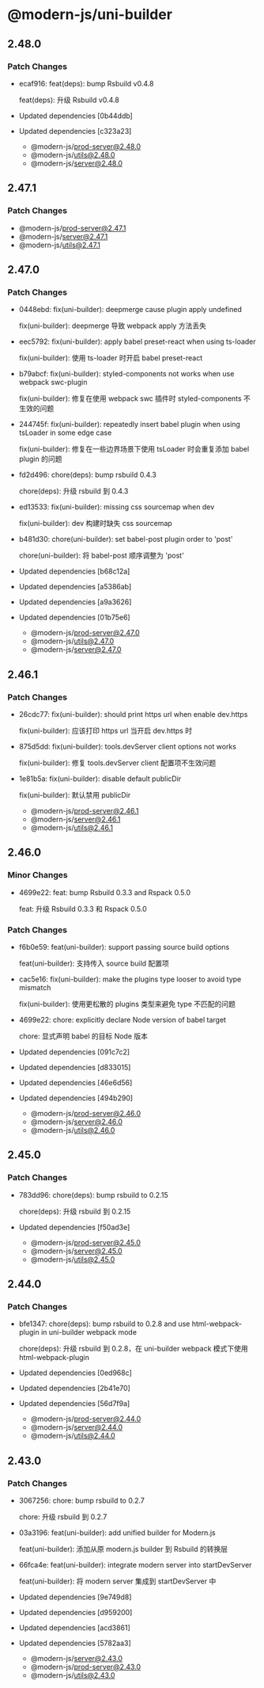 # @modern-js/uni-builder

## 2.48.0

### Patch Changes

- ecaf916: feat(deps): bump Rsbuild v0.4.8

  feat(deps): 升级 Rsbuild v0.4.8

- Updated dependencies [0b44ddb]
- Updated dependencies [c323a23]
  - @modern-js/prod-server@2.48.0
  - @modern-js/utils@2.48.0
  - @modern-js/server@2.48.0

## 2.47.1

### Patch Changes

- @modern-js/prod-server@2.47.1
- @modern-js/server@2.47.1
- @modern-js/utils@2.47.1

## 2.47.0

### Patch Changes

- 0448ebd: fix(uni-builder): deepmerge cause plugin apply undefined

  fix(uni-builder): deepmerge 导致 webpack apply 方法丢失

- eec5792: fix(uni-builder): apply babel preset-react when using ts-loader

  fix(uni-builder): 使用 ts-loader 时开启 babel preset-react

- b79abcf: fix(uni-builder): styled-components not works when use webpack swc-plugin

  fix(uni-builder): 修复在使用 webpack swc 插件时 styled-components 不生效的问题

- 244745f: fix(uni-builder): repeatedly insert babel plugin when using tsLoader in some edge case

  fix(uni-builder): 修复在一些边界场景下使用 tsLoader 时会重复添加 babel plugin 的问题

- fd2d496: chore(deps): bump rsbuild 0.4.3

  chore(deps): 升级 rsbuild 到 0.4.3

- ed13533: fix(uni-builder): missing css sourcemap when dev

  fix(uni-builder): dev 构建时缺失 css sourcemap

- b481d30: chore(uni-builder): set babel-post plugin order to 'post'

  chore(uni-builder): 将 babel-post 顺序调整为 'post'

- Updated dependencies [b68c12a]
- Updated dependencies [a5386ab]
- Updated dependencies [a9a3626]
- Updated dependencies [01b75e6]
  - @modern-js/prod-server@2.47.0
  - @modern-js/utils@2.47.0
  - @modern-js/server@2.47.0

## 2.46.1

### Patch Changes

- 26cdc77: fix(uni-builder): should print https url when enable dev.https

  fix(uni-builder): 应该打印 https url 当开启 dev.https 时

- 875d5dd: fix(uni-builder): tools.devServer client options not works

  fix(uni-builder): 修复 tools.devServer client 配置项不生效问题

- 1e81b5a: fix(uni-builder): disable default publicDir

  fix(uni-builder): 默认禁用 publicDir

  - @modern-js/prod-server@2.46.1
  - @modern-js/server@2.46.1
  - @modern-js/utils@2.46.1

## 2.46.0

### Minor Changes

- 4699e22: feat: bump Rsbuild 0.3.3 and Rspack 0.5.0

  feat: 升级 Rsbuild 0.3.3 和 Rspack 0.5.0

### Patch Changes

- f6b0e59: feat(uni-builder): support passing source build options

  feat(uni-builder): 支持传入 source build 配置项

- cac5e16: fix(uni-builder): make the plugins type looser to avoid type mismatch

  fix(uni-builder): 使用更松散的 plugins 类型来避免 type 不匹配的问题

- 4699e22: chore: explicitly declare Node version of babel target

  chore: 显式声明 babel 的目标 Node 版本

- Updated dependencies [091c7c2]
- Updated dependencies [d833015]
- Updated dependencies [46e6d56]
- Updated dependencies [494b290]
  - @modern-js/prod-server@2.46.0
  - @modern-js/server@2.46.0
  - @modern-js/utils@2.46.0

## 2.45.0

### Patch Changes

- 783dd96: chore(deps): bump rsbuild to 0.2.15

  chore(deps): 升级 rsbuild 到 0.2.15

- Updated dependencies [f50ad3e]
  - @modern-js/prod-server@2.45.0
  - @modern-js/server@2.45.0
  - @modern-js/utils@2.45.0

## 2.44.0

### Patch Changes

- bfe1347: chore(deps): bump rsbuild to 0.2.8 and use html-webpack-plugin in uni-builder webpack mode

  chore(deps): 升级 rsbuild 到 0.2.8，在 uni-builder webpack 模式下使用 html-webpack-plugin

- Updated dependencies [0ed968c]
- Updated dependencies [2b41e70]
- Updated dependencies [56d7f9a]
  - @modern-js/prod-server@2.44.0
  - @modern-js/server@2.44.0
  - @modern-js/utils@2.44.0

## 2.43.0

### Patch Changes

- 3067256: chore: bump rsbuild to 0.2.7

  chore: 升级 rsbuild 到 0.2.7

- 03a3196: feat(uni-builder): add unified builder for Modern.js

  feat(uni-builder): 添加从原 modern.js builder 到 Rsbuild 的转换层

- 66fca4e: feat(uni-builder): integrate modern server into startDevServer

  feat(uni-builder): 将 modern server 集成到 startDevServer 中

- Updated dependencies [9e749d8]
- Updated dependencies [d959200]
- Updated dependencies [acd3861]
- Updated dependencies [5782aa3]
  - @modern-js/server@2.43.0
  - @modern-js/prod-server@2.43.0
  - @modern-js/utils@2.43.0
